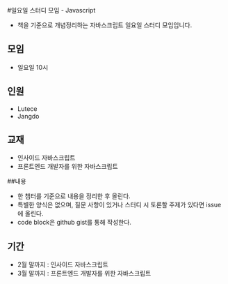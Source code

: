 #일요일 스터디 모임 - Javascript
- 책을 기준으로 개념정리하는 자바스크립트 일요일 스터디 모임입니다.

## 모임
- 일요일 10시

## 인원
- Lutece
- Jangdo

## 교재
- 인사이드 자바스크립트
- 프론트엔드 개발자를 위한 자바스크립트

##내용
- 한 챕터를 기준으로 내용을 정리한 후 올린다.
- 특별한 양식은 없으며, 질문 사항이 있거나 스터디 시 토론할 주제가 있다면 issue에 올린다.
- code block은 github gist를 통해 작성한다.

## 기간
- 2월 말까지 : 인사이드 자바스크립트
- 3월 말까지 : 프론트엔드 개발자를 위한 자바스크립트